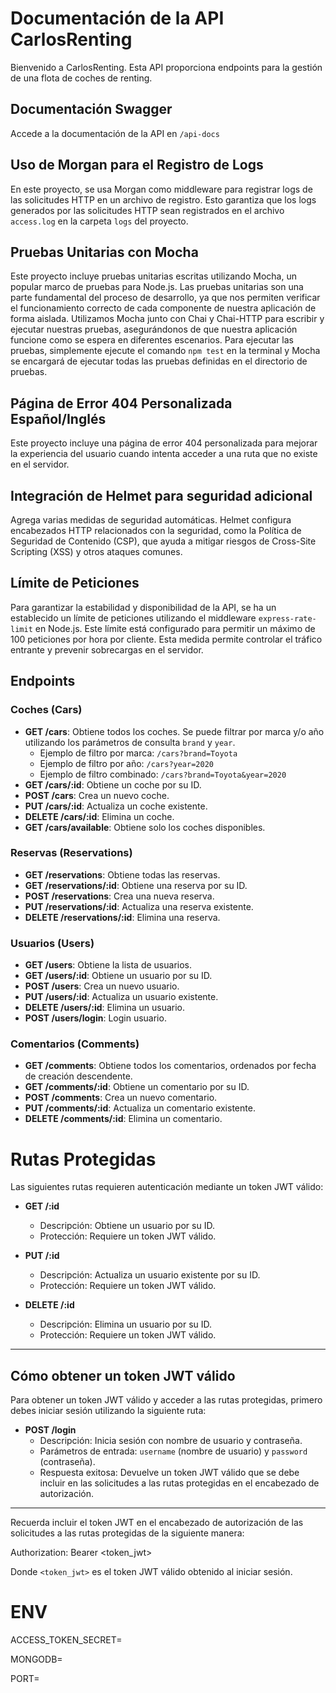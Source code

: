 # Documentación de la API CarlosRenting

Bienvenido a CarlosRenting. Esta API proporciona endpoints para la gestión de una flota de coches de renting.

## Documentación Swagger
Accede a la documentación de la API en `/api-docs`

## Uso de Morgan para el Registro de Logs

En este proyecto, se usa Morgan como middleware para registrar logs de las solicitudes HTTP en un archivo de registro. Esto garantiza que los logs generados por las solicitudes HTTP sean registrados en el archivo `access.log` en la carpeta `logs` del proyecto.

## Pruebas Unitarias con Mocha

Este proyecto incluye pruebas unitarias escritas utilizando Mocha, un popular marco de pruebas para Node.js. Las pruebas unitarias son una parte fundamental del proceso de desarrollo, ya que nos permiten verificar el funcionamiento correcto de cada componente de nuestra aplicación de forma aislada. Utilizamos Mocha junto con Chai y Chai-HTTP para escribir y ejecutar nuestras pruebas, asegurándonos de que nuestra aplicación funcione como se espera en diferentes escenarios. Para ejecutar las pruebas, simplemente ejecute el comando `npm test` en la terminal y Mocha se encargará de ejecutar todas las pruebas definidas en el directorio de pruebas.

## Página de Error 404 Personalizada Español/Inglés

Este proyecto incluye una página de error 404 personalizada para mejorar la experiencia del usuario cuando intenta acceder a una ruta que no existe en el servidor.

## Integración de Helmet para seguridad adicional

Agrega varias medidas de seguridad automáticas. Helmet configura encabezados HTTP relacionados con la seguridad, como la Política de Seguridad de Contenido (CSP), que ayuda a mitigar riesgos de Cross-Site Scripting (XSS) y otros ataques comunes. 

## Límite de Peticiones

Para garantizar la estabilidad y disponibilidad de la API, se ha un establecido un límite de peticiones utilizando el middleware `express-rate-limit` en Node.js. Este límite está configurado para permitir un máximo de 100 peticiones por hora por cliente. Esta medida permite controlar el tráfico entrante y prevenir sobrecargas en el servidor.



## Endpoints

### Coches (Cars)

- **GET /cars**: Obtiene todos los coches. Se puede filtrar por marca y/o año utilizando los parámetros de consulta `brand` y `year`.
  - Ejemplo de filtro por marca: `/cars?brand=Toyota`
  - Ejemplo de filtro por año: `/cars?year=2020`
  - Ejemplo de filtro combinado: `/cars?brand=Toyota&year=2020`
- **GET /cars/:id**: Obtiene un coche por su ID.
- **POST /cars**: Crea un nuevo coche.
- **PUT /cars/:id**: Actualiza un coche existente.
- **DELETE /cars/:id**: Elimina un coche.
-  **GET /cars/available**: Obtiene solo los coches disponibles.

### Reservas (Reservations)

- **GET /reservations**: Obtiene todas las reservas.
- **GET /reservations/:id**: Obtiene una reserva por su ID.
- **POST /reservations**: Crea una nueva reserva.
- **PUT /reservations/:id**: Actualiza una reserva existente.
- **DELETE /reservations/:id**: Elimina una reserva.

### Usuarios (Users)

- **GET /users**: Obtiene la lista de usuarios.
- **GET /users/:id**: Obtiene un usuario por su ID.
- **POST /users**: Crea un nuevo usuario.
- **PUT /users/:id**: Actualiza un usuario existente.
- **DELETE /users/:id**: Elimina un usuario.
- **POST /users/login**: Login usuario.

### Comentarios (Comments)

- **GET /comments**: Obtiene todos los comentarios, ordenados por fecha de creación descendente.
- **GET /comments/:id**: Obtiene un comentario por su ID.
- **POST /comments**: Crea un nuevo comentario.
- **PUT /comments/:id**: Actualiza un comentario existente.
- **DELETE /comments/:id**: Elimina un comentario.
# Rutas Protegidas

Las siguientes rutas requieren autenticación mediante un token JWT válido:

- **GET /:id**
  - Descripción: Obtiene un usuario por su ID.
  - Protección: Requiere un token JWT válido.

- **PUT /:id**
  - Descripción: Actualiza un usuario existente por su ID.
  - Protección: Requiere un token JWT válido.

- **DELETE /:id**
  - Descripción: Elimina un usuario por su ID.
  - Protección: Requiere un token JWT válido.

---

## Cómo obtener un token JWT válido

Para obtener un token JWT válido y acceder a las rutas protegidas, primero debes iniciar sesión utilizando la siguiente ruta:

- **POST /login**
  - Descripción: Inicia sesión con nombre de usuario y contraseña.
  - Parámetros de entrada: `username` (nombre de usuario) y `password` (contraseña).
  - Respuesta exitosa: Devuelve un token JWT válido que se debe incluir en las solicitudes a las rutas protegidas en el encabezado de autorización.

---

Recuerda incluir el token JWT en el encabezado de autorización de las solicitudes a las rutas protegidas de la siguiente manera:

Authorization: Bearer <token_jwt>

Donde `<token_jwt>` es el token JWT válido obtenido al iniciar sesión.

# ENV

ACCESS_TOKEN_SECRET=

MONGODB=

PORT= 